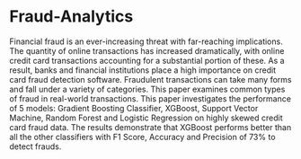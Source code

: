 # Fraud-Analytics
Financial fraud is an ever-increasing threat with far-reaching implications. The quantity of online transactions has increased dramatically, with online credit card transactions accounting for a substantial portion of these. As a result, banks and financial institutions place a high importance on credit card fraud detection software. Fraudulent transactions can take many forms and fall under a variety of categories. This paper examines common types of fraud in real-world transactions. This paper investigates the performance of 5 models: Gradient Boosting Classifier, XGBoost, Support Vector Machine, Random Forest and Logistic Regression on highly skewed credit card fraud data. The results demonstrate that XGBoost performs better than all the other classifiers with F1 Score, Accuracy and Precision of 73% to detect frauds.
